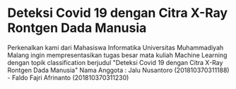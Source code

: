 # Deteksi Covid 19 dengan Citra X-Ray Rontgen Dada Manusia

Perkenalkan kami dari Mahasiswa Informatika Universitas Muhammadiyah Malang ingin mempresentasikan tugas besar mata kuliah Machine Learning dengan topik classification berjudul "Deteksi Covid 19 dengan Citra X-Ray Rontgen Dada Manusia"
Nama Anggota : Jalu Nusantoro (201810370311188) - Faldo Fajri Afrinanto (201810370311230)
